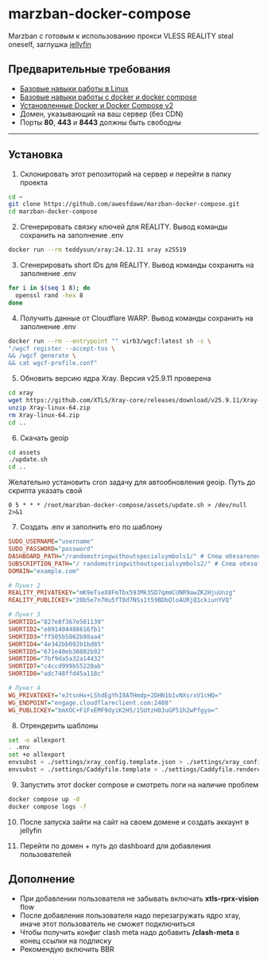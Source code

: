 # marzban-docker-compose
Marzban с готовым к использованию прокси VLESS REALITY steal oneself, заглушка [jellyfin](https://jellyfin.org/)
## Предварительные требования
- [Базовые навыки работы в Linux](https://www.geeksforgeeks.org/linux-unix/linux-commands-cheat-sheet/)
- [Базовые навыки работы с docker и docker compose](https://devhints.io/docker-compose)
- [Установленные Docker и Docker Compose v2](https://docs.docker.com/engine/install/)
- Домен, указывающий на ваш сервер (без CDN)
- Порты **80**, **443** и **8443** должны быть свободны

---

## Установка

1. Склонировать этот репозиторий на сервер и перейти в папку проекта
```bash
cd ~
git clone https://github.com/awesfdawe/marzban-docker-compose.git
cd marzban-docker-compose
```

2. Сгенерировать связку ключей для REALITY. Вывод команды сохранить на заполнение .env
```bash
docker run --rm teddysun/xray:24.12.31 xray x25519
```

3. Сгенерировать short IDs для REALITY. Вывод команды сохранить на заполнение .env
```bash
for i in $(seq 1 8); do
  openssl rand -hex 8
done
```

4. Получить данные от Cloudflare WARP. Вывод команды сохранить на заполнение .env
```bash
docker run --rm --entrypoint "" virb3/wgcf:latest sh -c \
"/wgcf register --accept-tos \
&& /wgcf generate \
&& cat wgcf-profile.conf"
```

5. Обновить версию ядра Xray. Версия v25.9.11 проверена
```bash
cd xray
wget https://github.com/XTLS/Xray-core/releases/download/v25.9.11/Xray-linux-64.zip
unzip Xray-linux-64.zip
rm Xray-linux-64.zip
cd ..
```

6. Скачать geoip
```bash
cd assets
./update.sh
cd ..
```
Желательно установить cron задачу для автообновления geoip. Путь до скрипта указать свой
```cron
0 5 * * * /root/marzban-docker-compose/assets/update.sh > /dev/null 2>&1
```

7. Создать .env и заполнить его по шаблону
```ini
SUDO_USERNAME="username"
SUDO_PASSWORD="password"
DASHBOARD_PATH="/randomstringwithoutspecialsymbols1/" # Слеш обязателен в начале и в конце
SUBSCRIPTION_PATH="/ randomstringwithoutspecialsymbols2/" # Слеш обязателен в начале и в конце
DOMAIN="example.com"

# Пункт 2
REALITY_PRIVATEKEY="mK9eTseX8FmTbx593Mk35D7qmmCUNR9awZK2HjuUnzg"
REALITY_PUBLICKEY="20b5e7n7Hu5fT8d7NSs1t59BDbQloAURjQ1ckiunYVQ"

# Пункт 3
SHORTID1="827e8f367e501139"
SHORTID2="e891404488616fb1"
SHORTID3="ff505b5862b98aa4"
SHORTID4="4e342bb092b1bd85"
SHORTID5="671e40eb30802b92"
SHORTID6="7bf9da5a32a14432"
SHORTID7="c4ccd999b55220ab"
SHORTID8="adc748ffd45a118c"

# Пункт 4
WG_PRIVATEKEY="eJtsnHx+LShdEgYhI8ATHmdp+2DHN1b1vNXsrxV1cHQ="
WG_ENDPOINT="engage.cloudflareclient.com:2408"
WG_PUBLICKEY="bmXOC+F1FxEMF9dyiK2H5/1SUtzH0JuGP51h2wPfgyo="
```

8. Отрендерить шаблоны
```bash
set -o allexport
. .env
set +o allexport
envsubst < ./settings/xray_config.template.json > ./settings/xray_config.rendered.json
envsubst < ./settings/Caddyfile.template > ./settings/Caddyfile.rendered
```

9. Запустить этот docker compose и смотреть логи на наличие проблем
```bash
docker compose up -d
docker compose logs -f
```

10. После запуска зайти на сайт на своем домене и создать аккаунт в jellyfin

11. Перейти по домен + путь до dashboard для добавления пользователей

## Дополнение
- При добавлении пользователя не забывать включать **xtls-rprx-vision** flow
- После добавления пользователя надо перезагружать ядро xray, иначе этот пользователь не сможет подключиться
- Чтобы получить конфиг clash meta надо добавить **/clash-meta** в конец ссылки на подписку 
- Рекомендую включить BBR
